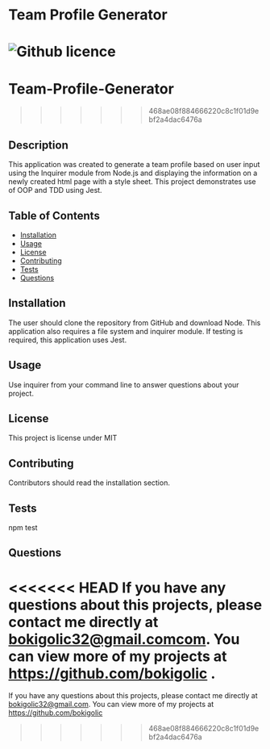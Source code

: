 
# Team Profile Generator 
![Github licence](http://img.shields.io/badge/license-MIT-blue.svg)
=======
# Team-Profile-Generator


>>>>>>> 468ae08f884666220c8c1f01d9ebf2a4dac6476a

## Description 
This application was created to generate a team profile based on user input using the Inquirer module from Node.js and displaying the information on a newly created html page with a style sheet. This project demonstrates use of OOP and TDD using Jest. 

## Table of Contents
* [Installation](#installation)
* [Usage](#usage)
* [License](#license)
* [Contributing](#contributing)
* [Tests](#tests)
* [Questions](#questions)

## Installation 
The user should clone the repository from GitHub and download Node. This application also requires a file system and inquirer module. If testing is required, this application uses Jest. 

## Usage 
Use inquirer from your command line to answer questions about your project.


## License 
This project is license under MIT

## Contributing 
Contributors should read the installation section. 

## Tests
npm test

## Questions
<<<<<<< HEAD
If you have any questions about this projects, please contact me directly at bokigolic32@gmail.comcom. You can view more of my projects at https://github.com/bokigolic .
=======
If you have any questions about this projects, please contact me directly at bokigolic32@gmail.com. You can view more of my projects at https://github.com/bokigolic 
>>>>>>> 468ae08f884666220c8c1f01d9ebf2a4dac6476a
